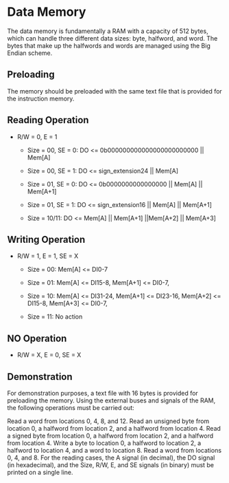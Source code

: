 # Data Memory

The data memory is fundamentally a RAM with a capacity of 512 bytes, which can handle three different data sizes: byte, halfword, and word. The bytes that make up the halfwords and words are managed using the Big Endian scheme.


## Preloading

The memory should be preloaded with the same text file that is provided for the instruction memory.

## Reading Operation

- R/W = 0, E = 1
    - Size = 00, SE = 0: DO <= 0b000000000000000000000000 || Mem[A]

    - Size = 00, SE = 1: DO <= sign_extension24 || Mem[A]

    - Size = 01, SE = 0: DO <= 0b0000000000000000 || Mem[A] || Mem[A+1]

    - Size = 01, SE = 1: DO <= sign_extension16 || Mem[A] || Mem[A+1]

    - Size = 10/11: DO <= Mem[A] || Mem[A+1] ||Mem[A+2] || Mem[A+3]

## Writing Operation

- R/W = 1, E = 1, SE = X
    - Size = 00: Mem[A] <= DI0-7

    - Size = 01: Mem[A] <= DI15-8, Mem[A+1] <= DI0-7,

    - Size = 10: Mem[A] <= DI31-24, Mem[A+1] <= DI23-16, Mem[A+2] <= DI15-8, Mem[A+3] <= DI0-7,

    - Size = 11: No action

## NO Operation

- R/W = X, E = 0, SE = X


## Demonstration

For demonstration purposes, a text file with 16 bytes is provided for preloading the memory. Using the external buses and signals of the RAM, the following operations must be carried out:

Read a word from locations 0, 4, 8, and 12.
Read an unsigned byte from location 0, a halfword from location 2, and a halfword from location 4.
Read a signed byte from location 0, a halfword from location 2, and a halfword from location 4.
Write a byte to location 0, a halfword to location 2, a halfword to location 4, and a word to location 8.
Read a word from locations 0, 4, and 8.
For the reading cases, the A signal (in decimal), the DO signal (in hexadecimal), and the Size, R/W, E, and SE signals (in binary) must be printed on a single line.




